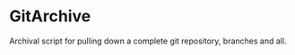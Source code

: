 GitArchive
==========

Archival script for pulling down a complete git repository, branches and all.
